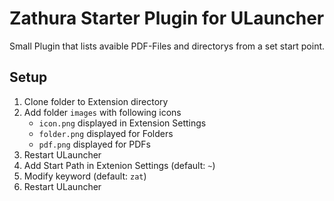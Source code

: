 # Zathura Starter Plugin for ULauncher
Small Plugin that lists avaible PDF-Files and directorys from a set start point.

## Setup
1. Clone folder to Extension directory
2. Add folder `images` with following icons
    - `icon.png` displayed in Extension Settings
    - `folder.png` displayed for Folders
    - `pdf.png` displayed for PDFs
3. Restart ULauncher
4. Add Start Path in Extenion Settings (default: `~`)
5. Modify keyword (default: `zat`)
6. Restart ULauncher
